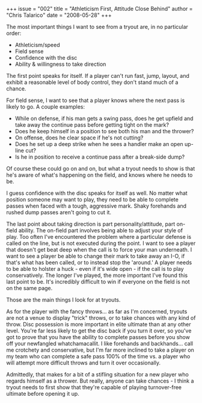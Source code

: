 +++
issue = "002"
title = "Athleticism First, Attitude Close Behind"
author = "Chris Talarico"
date = "2008-05-28"
+++

The most important things I want to see from a tryout are, in no particular
order:  
  

  * Athleticism/speed
  * Field sense
  * Confidence with the disc
  * Ability & willingness to take direction
  

The first point speaks for itself. If a player can't run fast, jump, layout,
and exhibit a reasonable level of body control, they don't stand much of a
chance.  
  
For field sense, I want to see that a player knows where the next pass is
likely to go. A couple examples:  
  

  * While on defense, if his man gets a swing pass, does he get upfield and take away the continue pass before getting tight on the mark?
  * Does he keep himself in a position to see both his man and the thrower?
  * On offense, does he clear space if he's not cutting?
  * Does he set up a deep strike when he sees a handler make an open up-line cut?
  * Is he in position to receive a continue pass after a break-side dump?
  

Of course these could go on and on, but what a tryout needs to show is that
he's aware of what's happening on the field, and knows where he needs to be.  
  
I guess confidence with the disc speaks for itself as well. No matter what
position someone may want to play, they need to be able to complete passes
when faced with a tough, aggressive mark. Shaky forehands and rushed dump
passes aren't going to cut it.  
  
The last point about taking direction is part personality/attitude, part on-
field ability. The on-field part involves being able to adjust your style of
play. Too often I've encountered the problem where a particular defense is
called on the line, but is not executed during the point. I want to see a
player that doesn't get beat deep when the call is to force your man
underneath. I want to see a player be able to change their mark to take away
an I-O, if that's what has been called, or to instead stop the 'around.' A
player needs to be able to holster a huck - even if it's wide open - if the
call is to play conservatively. The longer I've played, the more important
I've found this last point to be. It's incredibly difficult to win if everyone
on the field is not on the same page.  
  
Those are the main things I look for at tryouts.  
  
As for the player with the fancy throws... as far as I'm concerned, tryouts
are not a venue to display "trick" throws, or to take chances with any kind of
throw. Disc possession is more important in elite ultimate than at any other
level. You're far less likely to get the disc back if you turn it over, so
you've got to prove that you have the ability to complete passes before you
show off your newfangled whatchamacallit. I like forehands and backhands...
call me crotchety and conservative, but I'm far more inclined to take a player
on my team who can complete a safe pass 100% of the time vs. a player who will
attempt more difficult throws and turn it over occasionally.  
  
Admittedly, that makes for a bit of a stifling situation for a new player who
regards himself as a thrower. But really, anyone can take chances - I think a
tryout needs to first show that they're capable of playing turnover-free
ultimate before opening it up.
